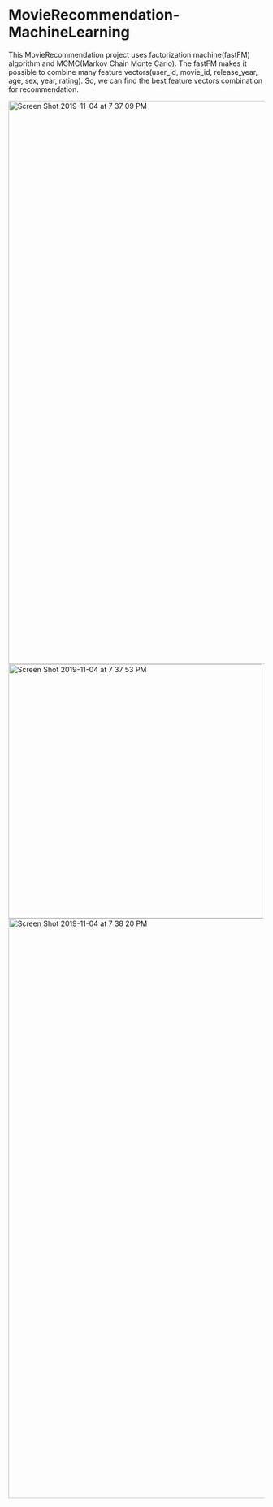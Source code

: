 # MovieRecommendation-MachineLearning

This MovieRecommendation project uses factorization machine(fastFM) algorithm and MCMC(Markov Chain Monte Carlo).
The fastFM makes it possible to combine many feature vectors(user_id, movie_id, release_year, age, sex, year, rating).
So, we can find the best feature vectors combination for recommendation.


<img width="1109" alt="Screen Shot 2019-11-04 at 7 37 09 PM" src="https://user-images.githubusercontent.com/40285946/68115049-d1874500-ff3a-11e9-9c38-2207d44898f1.png">
<img width="500" alt="Screen Shot 2019-11-04 at 7 37 53 PM" src="https://user-images.githubusercontent.com/40285946/68115068-dcda7080-ff3a-11e9-8167-6e0b1dc6b3b3.png">
<img width="1142" alt="Screen Shot 2019-11-04 at 7 38 20 PM" src="https://user-images.githubusercontent.com/40285946/68115091-ec59b980-ff3a-11e9-9859-04bb2a8b18c6.png">
